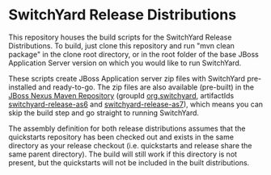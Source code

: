 # SwitchYard Release Distributions

This repository houses the build scripts for the SwitchYard Release Distributions.  To build, just
clone this repository and run "mvn clean package" in the clone root directory, or in the root
folder of the base JBoss Application Server version on which you would like to run SwitchYard.

These scripts create JBoss Application server zip files with SwitchYard pre-installed and ready-to-go.
The zip files are also available (pre-built) in the
[JBoss Nexus Maven Repository](https://repository.jboss.org/nexus/content/groups/public/)
(groupId [org.switchyard](https://repository.jboss.org/nexus/content/groups/public/org/switchyard/),
artifactIds [switchyard-release-as6](https://repository.jboss.org/nexus/content/groups/public/org/switchyard/switchyard-release-as6)
and [switchyard-release-as7](https://repository.jboss.org/nexus/content/groups/public/org/switchyard/switchyard-release-as7)),
which means you can skip the build step and go straight to running SwitchYard.

The assembly definition for both release distributions assumes that the quickstarts repository has been checked out and exists in the same directory as your release checkout (i.e. quickstarts and release share the same parent directory).  The build will still work if this directory is not present, but the quickstarts will not be included in the built distributions.

